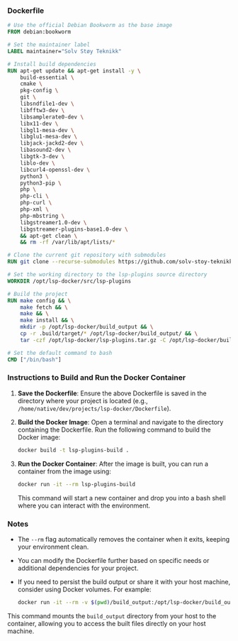 ### Dockerfile

```dockerfile
# Use the official Debian Bookworm as the base image
FROM debian:bookworm

# Set the maintainer label
LABEL maintainer="Solv Støy Teknikk"

# Install build dependencies
RUN apt-get update && apt-get install -y \
    build-essential \
    cmake \
    pkg-config \
    git \
    libsndfile1-dev \
    libfftw3-dev \
    libsamplerate0-dev \
    libx11-dev \
    libgl1-mesa-dev \
    libglu1-mesa-dev \
    libjack-jackd2-dev \
    libasound2-dev \
    libgtk-3-dev \
    liblo-dev \
    libcurl4-openssl-dev \
    python3 \
    python3-pip \
    php \
    php-cli \
    php-curl \
    php-xml \
    php-mbstring \
    libgstreamer1.0-dev \
    libgstreamer-plugins-base1.0-dev \
    && apt-get clean \
    && rm -rf /var/lib/apt/lists/*

# Clone the current git repository with submodules
RUN git clone --recurse-submodules https://github.com/solv-stoy-teknikk/lsp-docker /opt/lsp-docker

# Set the working directory to the lsp-plugins source directory
WORKDIR /opt/lsp-docker/src/lsp-plugins

# Build the project
RUN make config && \
    make fetch && \
    make && \
    make install && \
    mkdir -p /opt/lsp-docker/build_output && \
    cp -r .build/target/* /opt/lsp-docker/build_output/ && \
    tar -czf /opt/lsp-docker/lsp-plugins.tar.gz -C /opt/lsp-docker/build_output .

# Set the default command to bash
CMD ["/bin/bash"]
```

### Instructions to Build and Run the Docker Container

1. **Save the Dockerfile**: Ensure the above Dockerfile is saved in the directory where your project is located (e.g., `/home/native/dev/projects/lsp-docker/Dockerfile`).

2. **Build the Docker Image**: Open a terminal and navigate to the directory containing the Dockerfile. Run the following command to build the Docker image:

   ```bash
   docker build -t lsp-plugins-build .
   ```

3. **Run the Docker Container**: After the image is built, you can run a container from the image using:

   ```bash
   docker run -it --rm lsp-plugins-build
   ```

   This command will start a new container and drop you into a bash shell where you can interact with the environment.

### Notes

- The `--rm` flag automatically removes the container when it exits, keeping your environment clean.
- You can modify the Dockerfile further based on specific needs or additional dependencies for your project.
- If you need to persist the build output or share it with your host machine, consider using Docker volumes. For example:

   ```bash
   docker run -it --rm -v $(pwd)/build_output:/opt/lsp-docker/build_output lsp-plugins-build
   ```

This command mounts the `build_output` directory from your host to the container, allowing you to access the built files directly on your host machine.